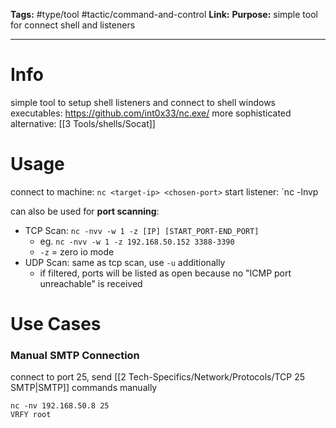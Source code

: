 **Tags:** #type/tool #tactic/command-and-control 
**Link:** 
**Purpose:** simple tool for connect shell and listeners

---
# Info
simple tool to setup shell listeners and connect to shell
windows executables: https://github.com/int0x33/nc.exe/
more sophisticated alternative: [[3 Tools/shells/Socat]]

# Usage

connect to machine: `nc <target-ip> <chosen-port>`
start listener: `nc -lnvp <port>

can also be used for **port scanning**:
- TCP Scan: `nc -nvv -w 1 -z [IP] [START_PORT-END_PORT]`
	- eg. `nc -nvv -w 1 -z 192.168.50.152 3388-3390`
	- `-z` = zero io mode
- UDP Scan: same as tcp scan, use `-u` additionally
	- if filtered, ports will be listed as open because no "ICMP port unreachable" is received 
# Use Cases
### Manual SMTP Connection
connect to port 25, send [[2 Tech-Specifics/Network/Protocols/TCP 25 SMTP|SMTP]] commands manually

``` shell
nc -nv 192.168.50.8 25
VRFY root
```

